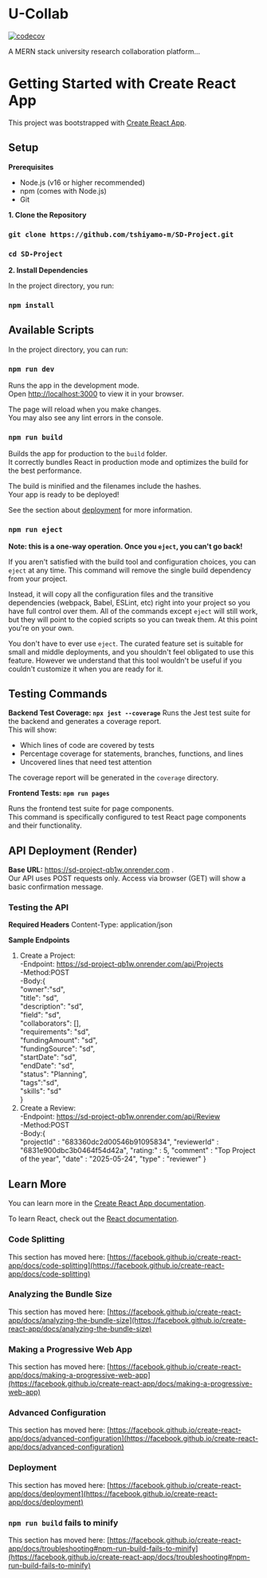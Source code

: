 # U-Collab

[![codecov](https://codecov.io/gh/tshiyamo-m/SD-Project/branch/feature/research-postings/graph/badge.svg)](https://codecov.io/gh/tshiyamo-m/SD-Project)

A MERN stack university research collaboration platform...
# Getting Started with Create React App

This project was bootstrapped with [Create React App](https://github.com/facebook/create-react-app).

## Setup
**Prerequisites**
- Node.js (v16 or higher recommended)
- npm (comes with Node.js)
- Git

**1. Clone the Repository**

### `git clone https://github.com/tshiyamo-m/SD-Project.git`

### `cd SD-Project`

**2. Install Dependencies**

In the project directory, you run:

### `npm install`

## Available Scripts

In the project directory, you can run:

### `npm run dev`

Runs the app in the development mode.\
Open [http://localhost:3000](http://localhost:3000) to view it in your browser.

The page will reload when you make changes.\
You may also see any lint errors in the console.

### `npm run build`

Builds the app for production to the `build` folder.\
It correctly bundles React in production mode and optimizes the build for the best performance.

The build is minified and the filenames include the hashes.\
Your app is ready to be deployed!

See the section about [deployment](https://facebook.github.io/create-react-app/docs/deployment) for more information.

### `npm run eject`

**Note: this is a one-way operation. Once you `eject`, you can't go back!**

If you aren't satisfied with the build tool and configuration choices, you can `eject` at any time. This command will remove the single build dependency from your project.

Instead, it will copy all the configuration files and the transitive dependencies (webpack, Babel, ESLint, etc) right into your project so you have full control over them. All of the commands except `eject` will still work, but they will point to the copied scripts so you can tweak them. At this point you're on your own.

You don't have to ever use `eject`. The curated feature set is suitable for small and middle deployments, and you shouldn't feel obligated to use this feature. However we understand that this tool wouldn't be useful if you couldn't customize it when you are ready for it.

## Testing Commands
**Backend Test Coverage: `npx jest --coverage`**
Runs the Jest test suite for the backend and generates a coverage report.\
This will show:

- Which lines of code are covered by tests
- Percentage coverage for statements, branches, functions, and lines
- Uncovered lines that need test attention

The coverage report will be generated in the `coverage` directory.

**Frontend Tests: `npm run pages`**

Runs the frontend test suite for page components.\
This command is specifically configured to test React page components and their functionality.

## API Deployment (Render)
**Base URL:**
https://sd-project-qb1w.onrender.com .\
Our API uses POST requests only. Access via browser (GET) will show a basic confirmation message.

### Testing the API
**Required Headers**
Content-Type: application/json

**Sample Endpoints**
 1. Create a Project:\
    -Endpoint: https://sd-project-qb1w.onrender.com/api/Projects \
    -Method:POST\
    -Body:{\
          "owner":"sd",\
          "title": "sd",\
          "description": "sd",\
          "field": "sd",\
          "collaborators": [],\
          "requirements": "sd",\
          "fundingAmount": "sd",\
          "fundingSource": "sd",\
          "startDate": "sd",\
          "endDate": "sd",\
          "status": "Planning",\
          "tags":"sd",\
          "skills": "sd"\
        }
2. Create a Review: \
    -Endpoint: https://sd-project-qb1w.onrender.com/api/Review \
    -Method:POST \
    -Body:{ \
          "projectId" : "683360dc2d00546b91095834",
          "reviewerId" : "6831e900dbc3b0464f54d42a",
          "rating:" : 5,
          "comment" : "Top Project of the year",
          "date" : "2025-05-24",
          "type" : "reviewer"
          }

## Learn More

You can learn more in the [Create React App documentation](https://facebook.github.io/create-react-app/docs/getting-started).

To learn React, check out the [React documentation](https://reactjs.org/).

### Code Splitting

This section has moved here: [https://facebook.github.io/create-react-app/docs/code-splitting](https://facebook.github.io/create-react-app/docs/code-splitting)

### Analyzing the Bundle Size

This section has moved here: [https://facebook.github.io/create-react-app/docs/analyzing-the-bundle-size](https://facebook.github.io/create-react-app/docs/analyzing-the-bundle-size)

### Making a Progressive Web App

This section has moved here: [https://facebook.github.io/create-react-app/docs/making-a-progressive-web-app](https://facebook.github.io/create-react-app/docs/making-a-progressive-web-app)

### Advanced Configuration

This section has moved here: [https://facebook.github.io/create-react-app/docs/advanced-configuration](https://facebook.github.io/create-react-app/docs/advanced-configuration)

### Deployment

This section has moved here: [https://facebook.github.io/create-react-app/docs/deployment](https://facebook.github.io/create-react-app/docs/deployment)

### `npm run build` fails to minify

This section has moved here: [https://facebook.github.io/create-react-app/docs/troubleshooting#npm-run-build-fails-to-minify](https://facebook.github.io/create-react-app/docs/troubleshooting#npm-run-build-fails-to-minify)
